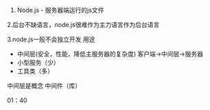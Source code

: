 1. Node.js - 服务器端运行的js文件

2.后台不缺语言，node.js很难作为主力语言作为后台语言

3.node.js一般不会独立开发
用途
- 中间层(安全，性能，降低主服务器的复杂度)     客户端->中间层->服务器
- 小型服务（少）
- 工具类（多）

中间层是概念
中间件（库） 

01：40

